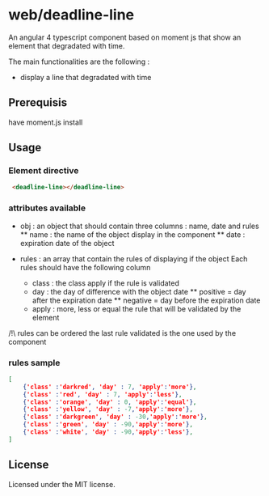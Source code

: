 # web/deadline-line
An angular 4 typescript component based on moment js that show an element that degradated with time.

The main functionalities are the following :
 * display a line that degradated with time

## Prerequisis

have moment.js install

## Usage

### Element directive

```html
 <deadline-line></deadline-line>
```

### attributes available

 * obj : an object that should contain three columns : name, date and rules
  ** name : the name of the object display in the component
  ** date : expiration date of the object 
  
 * rules : an array that contain the rules of displaying if the object
	Each rules should have the following column
	* class : the class apply if the rule is validated
	* day : the day of difference with the object date 
		** positive = day after the expiration date
		** negative = day before the expiration date
	* apply : more, less or equal the rule that will be validated by the element
	
/!\ rules can be ordered the last rule validated is the one used by the component
  
### rules sample 


```json
[
	{'class' :'darkred', 'day' : 7, 'apply':'more'},
	{'class' :'red', 'day' : 7, 'apply':'less'},
	{'class' :'orange', 'day' : 0, 'apply':'equal'},
	{'class' :'yellow', 'day' : -7,'apply':'more'},
	{'class' :'darkgreen', 'day' : -30,'apply':'more'}, 
	{'class' :'green', 'day' : -90,'apply':'more'},
	{'class' :'white', 'day' : -90,'apply':'less'},
]
```

## License
Licensed under the MIT license.
